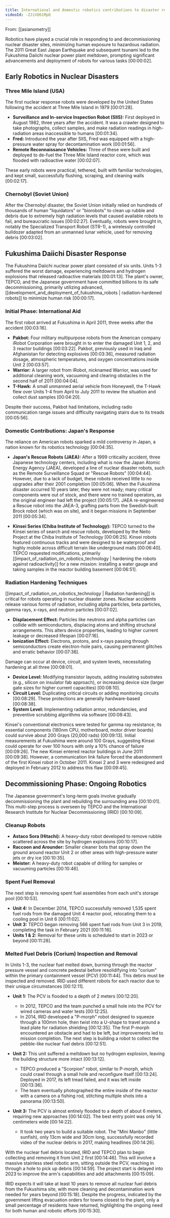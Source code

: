 ```yaml
---
title: International and domestic robotics contributions to disaster response
videoId: -ZJiVQ61MpQ
---
```


From: [[asianometry]] <br/> 

Robotics have played a crucial role in responding to and decommissioning nuclear disaster sites, minimizing human exposure to hazardous radiation. The 2011 Great East Japan Earthquake and subsequent tsunami led to the Fukushima Daiichi nuclear power plant meltdown, prompting significant advancements and deployment of robots for various tasks <a class="yt-timestamp" data-t="00:00:02">[00:00:02]</a>.

## Early Robotics in Nuclear Disasters

### Three Mile Island (USA)
The first nuclear response robots were developed by the United States following the accident at Three Mile Island in 1979 <a class="yt-timestamp" data-t="00:01:28">[00:01:28]</a>.
*   **Surveillance and In-service Inspection Robot (SIIS):** First deployed in August 1982, three years after the accident. It was a crawler designed to take photographs, collect samples, and make radiation readings in high-radiation areas inaccessible to humans <a class="yt-timestamp" data-t="00:01:34">[00:01:34]</a>.
*   **Fred:** Introduced the year after SIIS, Fred was equipped with a high-pressure water spray for decontamination work <a class="yt-timestamp" data-t="00:01:56">[00:01:56]</a>.
*   **Remote Reconnaissance Vehicles:** Three of these were built and deployed to de-fuel the Three Mile Island reactor core, which was flooded with radioactive water <a class="yt-timestamp" data-t="00:02:07">[00:02:07]</a>.

These early robots were practical, tethered, built with familiar technologies, and kept small, successfully flushing, scraping, and cleaning walls <a class="yt-timestamp" data-t="00:02:17">[00:02:17]</a>.

### Chernobyl (Soviet Union)
After the Chernobyl disaster, the Soviet Union initially relied on hundreds of thousands of human "liquidators" or "biorobots" to clean up rubble and debris due to extremely high radiation levels that caused available robots to fail, and bureaucratic issues <a class="yt-timestamp" data-t="00:02:27">[00:02:27]</a>. Eventually, robots were brought in, notably the Specialized Transport Robot (STR-1), a wirelessly controlled bulldozer adapted from an unmanned lunar vehicle, used for removing debris <a class="yt-timestamp" data-t="00:03:02">[00:03:02]</a>.

## Fukushima Daiichi Disaster Response

The Fukushima Daiichi nuclear power plant consisted of six units. Units 1-3 suffered the worst damage, experiencing meltdowns and hydrogen explosions that released radioactive materials <a class="yt-timestamp" data-t="00:01:13">[00:01:13]</a>. The plant's owner, TEPCO, and the Japanese government have committed billions to its safe decommissioning, primarily utilizing advanced, [[development_and_deployment_of_fukushima_robots | radiation-hardened robots]] to minimize human risk <a class="yt-timestamp" data-t="00:00:17">[00:00:17]</a>.

### Initial Phase: International Aid
The first robot arrived at Fukushima in April 2011, three weeks after the accident <a class="yt-timestamp" data-t="00:03:16">[00:03:16]</a>.
*   **Pakbot:** Four military multipurpose robots from the American company iRobot Corporation were brought in to enter the damaged Unit 1, 2, and 3 reactor buildings <a class="yt-timestamp" data-t="00:03:22">[00:03:22]</a>. Pakbot, previously used in Iraq and Afghanistan for detecting explosives <a class="yt-timestamp" data-t="00:03:36">[00:03:36]</a>, measured radiation dosage, atmospheric temperatures, and oxygen concentrations inside Unit 2 <a class="yt-timestamp" data-t="00:03:57">[00:03:57]</a>.
*   **Warrior:** A larger robot from iRobot, nicknamed Warrior, was used for additional cleaning work, vacuuming and clearing obstacles in the second half of 2011 <a class="yt-timestamp" data-t="00:04:04">[00:04:04]</a>.
*   **T-Hawk:** A small unmanned aerial vehicle from Honeywell, the T-Hawk flew over Units 1-4 from April to July 2011 to review the situation and collect dust samples <a class="yt-timestamp" data-t="00:04:20">[00:04:20]</a>.

Despite their success, Pakbot had limitations, including radio communication range issues and difficulty navigating stairs due to its treads <a class="yt-timestamp" data-t="00:05:56">[00:05:56]</a>.

### Domestic Contributions: Japan's Response

The reliance on American robots sparked a mild controversy in Japan, a nation known for its robotics technology <a class="yt-timestamp" data-t="00:04:35">[00:04:35]</a>.
*   **Japan's Rescue Robots (JAEA):** After a 1999 criticality accident, three Japanese technology centers, including what is now the Japan Atomic Energy Agency (JAEA), developed a line of nuclear disaster robots, such as the Remote Surveillance Squad or "Rescue Robots" <a class="yt-timestamp" data-t="00:04:44">[00:04:44]</a>. However, due to a lack of budget, these robots received little to no upgrades after their 2001 completion <a class="yt-timestamp" data-t="00:05:06">[00:05:06]</a>. When the Fukushima disaster occurred 10 years later, they were not ready; many critical components were out of stock, and there were no trained operators, as the original engineer had left the project <a class="yt-timestamp" data-t="00:05:17">[00:05:17]</a>. JAEA re-engineered a Rescue robot into the JAEA-3, grafting parts from the Swedish-built Brock robot (which was on site), and it began missions in September 2011 <a class="yt-timestamp" data-t="00:05:34">[00:05:34]</a>.

*   **Kinsei Series (Chiba Institute of Technology):** TEPCO turned to the Kinsei series of search and rescue robots, developed by the Neito Project at the Chiba Institute of Technology <a class="yt-timestamp" data-t="00:06:25">[00:06:25]</a>. Kinsei robots featured continuous tracks and were designed to be waterproof and highly mobile across difficult terrain like underground malls <a class="yt-timestamp" data-t="00:06:40">[00:06:40]</a>. TEPCO requested modifications, primarily [[impact_of_radiation_on_robotics_technology | hardening the robots against radioactivity]] for a new mission: installing a water gauge and taking samples in the reactor building basement <a class="yt-timestamp" data-t="00:06:51">[00:06:51]</a>.

### Radiation Hardening Techniques

[[impact_of_radiation_on_robotics_technology | Radiation hardening]] is critical for robots operating in nuclear disaster zones. Nuclear accidents release various forms of radiation, including alpha particles, beta particles, gamma rays, x-rays, and neutron particles <a class="yt-timestamp" data-t="00:07:02">[00:07:02]</a>.
*   **Displacement Effect:** Particles like neutrons and alpha particles can collide with semiconductors, displacing atoms and shifting structural arrangements. This alters device properties, leading to higher current leakage or decreased lifespan <a class="yt-timestamp" data-t="00:07:16">[00:07:16]</a>.
*   **Ionization Effect:** Electrons, protons, and x-rays passing through semiconductors create electron-hole pairs, causing permanent glitches and erratic behavior <a class="yt-timestamp" data-t="00:07:36">[00:07:36]</a>.

Damage can occur at device, circuit, and system levels, necessitating hardening at all three <a class="yt-timestamp" data-t="00:08:01">[00:08:01]</a>.
*   **Device Level:** Modifying transistor layouts, adding insulating substrates (e.g., silicon on insulator fab approach), or increasing device size (larger gate sizes for higher current capacities) <a class="yt-timestamp" data-t="00:08:10">[00:08:10]</a>.
*   **Circuit Level:** Duplicating critical circuits or adding monitoring circuits <a class="yt-timestamp" data-t="00:08:29">[00:08:29]</a>. These protections are generally hardware-based <a class="yt-timestamp" data-t="00:08:38">[00:08:38]</a>.
*   **System Level:** Implementing radiation armor, redundancies, and preventive scrubbing algorithms via software <a class="yt-timestamp" data-t="00:08:43">[00:08:43]</a>.

Kinsei's conventional electronics were tested for gamma ray resistance; its essential components (180nm CPU, motherboard, motor driver boards) could survive about 200 Grays (20,000 rads) <a class="yt-timestamp" data-t="00:09:13">[00:09:13]</a>. Initial measurements at Fukushima were around 100 Grays, suggesting Kinsei could operate for over 100 hours with only a 10% chance of failure <a class="yt-timestamp" data-t="00:09:26">[00:09:26]</a>. The new Kinsei entered reactor buildings in June 2011 <a class="yt-timestamp" data-t="00:09:38">[00:09:38]</a>. However, a communication link failure forced the abandonment of the first Kinsei robot in October 2011. Kinsei 2 and 3 were redesigned and deployed in February 2012 to address this flaw <a class="yt-timestamp" data-t="00:09:45">[00:09:45]</a>.

## Decommissioning Phase: Ongoing Robotics

The Japanese government's long-term goals involve gradually decommissioning the plant and rebuilding the surrounding area <a class="yt-timestamp" data-t="00:10:01">[00:10:01]</a>. This multi-step process is overseen by TEPCO and the International Research Institute for Nuclear Decommissioning (IRID) <a class="yt-timestamp" data-t="00:10:09">[00:10:09]</a>.

### Cleanup Robots
*   **Astaco Sora (Hitachi):** A heavy-duty robot developed to remove rubble scattered across the site by hydrogen explosions <a class="yt-timestamp" data-t="00:10:17">[00:10:17]</a>.
*   **Raccoon and Arounder:** Smaller cleaner bots that spray down the ground around reactor Unit 2 or other areas with high-pressure water jets or dry ice <a class="yt-timestamp" data-t="00:10:35">[00:10:35]</a>.
*   **Meister:** A heavy-duty robot capable of drilling for samples or vacuuming particles <a class="yt-timestamp" data-t="00:10:46">[00:10:46]</a>.

### Spent Fuel Removal
The next step is removing spent fuel assemblies from each unit's storage pool <a class="yt-timestamp" data-t="00:10:53">[00:10:53]</a>.
*   **Unit 4:** In December 2014, TEPCO successfully removed 1,535 spent fuel rods from the damaged Unit 4 reactor pool, relocating them to a cooling pool in Unit 6 <a class="yt-timestamp" data-t="00:11:02">[00:11:02]</a>.
*   **Unit 3:** TEPCO began removing 566 spent fuel rods from Unit 3 in 2019, completing the task in February 2021 <a class="yt-timestamp" data-t="00:11:16">[00:11:16]</a>.
*   **Units 1 & 2:** Removal for these units is scheduled to start in 2023 or beyond <a class="yt-timestamp" data-t="00:11:28">[00:11:28]</a>.

### Melted Fuel Debris (Corium) Inspection and Removal
In Units 1-3, the nuclear fuel melted down, burning through the reactor pressure vessel and concrete pedestal before resolidifying into "corium" within the primary containment vessel (PCV) <a class="yt-timestamp" data-t="00:11:44">[00:11:44]</a>. This debris must be inspected and removed. IRID used different robots for each reactor due to their unique circumstances <a class="yt-timestamp" data-t="00:12:11">[00:12:11]</a>.

*   **Unit 1:** The PCV is flooded to a depth of 2 meters <a class="yt-timestamp" data-t="00:12:20">[00:12:20]</a>.
    *   In 2012, TEPCO and the team punched a small hole into the PCV for wired cameras and water tests <a class="yt-timestamp" data-t="00:12:25">[00:12:25]</a>.
    *   In 2014, IRID developed a "P-morph" robot designed to squeeze through a 100mm hole, then twist into a U-shape to travel around a lead plate for radiation shielding <a class="yt-timestamp" data-t="00:12:35">[00:12:35]</a>. The first P-morph encountered an obstacle and had to be left, but improvements led to mission completion. The next step is building a robot to collect the pebble-like nuclear fuel debris <a class="yt-timestamp" data-t="00:12:51">[00:12:51]</a>.

*   **Unit 2:** This unit suffered a meltdown but no hydrogen explosion, leaving the building structure more intact <a class="yt-timestamp" data-t="00:13:12">[00:13:12]</a>.
    *   TEPCO produced a "Scorpion" robot, similar to P-morph, which could crawl through a small hole and reconfigure itself <a class="yt-timestamp" data-t="00:13:24">[00:13:24]</a>. Deployed in 2017, its left tread failed, and it was left inside <a class="yt-timestamp" data-t="00:13:36">[00:13:36]</a>.
    *   The team eventually photographed the entire inside of the reactor with a camera on a fishing rod, stitching multiple shots into a panorama <a class="yt-timestamp" data-t="00:13:50">[00:13:50]</a>.

*   **Unit 3:** The PCV is almost entirely flooded to a depth of about 6 meters, requiring new approaches <a class="yt-timestamp" data-t="00:14:02">[00:14:02]</a>. The best entry point was only 14 centimeters wide <a class="yt-timestamp" data-t="00:14:22">[00:14:22]</a>.
    *   It took two years to build a suitable robot. The "Mini Manbo" (little sunfish), only 13cm wide and 30cm long, successfully recorded video of the nuclear debris in 2017, making headlines <a class="yt-timestamp" data-t="00:14:26">[00:14:26]</a>.

With the nuclear fuel debris located, IRID and TEPCO plan to begin collecting and removing it from Unit 2 first <a class="yt-timestamp" data-t="00:14:46">[00:14:46]</a>. This will involve a massive stainless steel robotic arm, sitting outside the PCV, reaching in through a hole to pick up debris <a class="yt-timestamp" data-t="00:14:59">[00:14:59]</a>. The project start is delayed into 2023 to improve the arm's capabilities and add attachments <a class="yt-timestamp" data-t="00:15:09">[00:15:09]</a>.

IRID expects it will take at least 10 years to remove all nuclear fuel debris from the Fukushima site, with more cleaning and decontamination work needed for years beyond <a class="yt-timestamp" data-t="00:15:18">[00:15:18]</a>. Despite the progress, indicated by the government lifting evacuation orders for towns closest to the plant, only a small percentage of residents have returned, highlighting the ongoing need for both human and robotic efforts <a class="yt-timestamp" data-t="00:15:30">[00:15:30]</a>.
